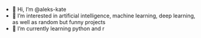 - 👋 Hi, I’m @aleks-kate
- 👀 I’m interested in artificial intelligence, machine learning, deep learning, as well as random but funny projects
- 🌱 I’m currently learning python and r

<!---
aleks-kate/aleks-kate is a ✨ special ✨ repository because its `README.md` (this file) appears on your GitHub profile.
You can click the Preview link to take a look at your changes.
--->

